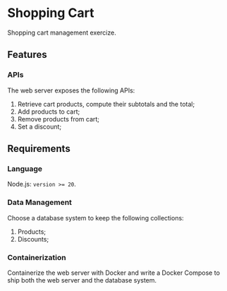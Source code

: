 # Shopping Cart

Shopping cart management exercize.

## Features

### APIs

The web server exposes the following APIs:

1. Retrieve cart products, compute their subtotals and the total;
2. Add products to cart;
3. Remove products from cart;
4. Set a discount;

## Requirements

### Language

Node.js: `version >= 20`.

### Data Management

Choose a database system to keep the following collections:

1. Products;
2. Discounts;

### Containerization

Containerize the web server with Docker and write a Docker Compose to ship both the web server and the database system.
